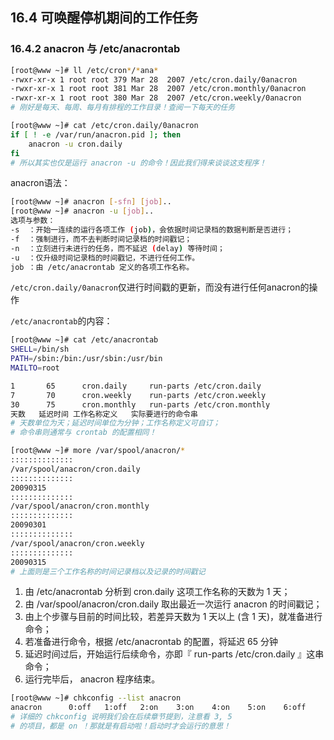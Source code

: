 ## **16.4 可唤醒停机期间的工作任务**

### **16.4.2 anacron 与 /etc/anacrontab**

```bash
[root@www ~]# ll /etc/cron*/*ana*
-rwxr-xr-x 1 root root 379 Mar 28  2007 /etc/cron.daily/0anacron
-rwxr-xr-x 1 root root 381 Mar 28  2007 /etc/cron.monthly/0anacron
-rwxr-xr-x 1 root root 380 Mar 28  2007 /etc/cron.weekly/0anacron
# 刚好是每天、每周、每月有排程的工作目录！查阅一下每天的任务

[root@www ~]# cat /etc/cron.daily/0anacron
if [ ! -e /var/run/anacron.pid ]; then
    anacron -u cron.daily
fi
# 所以其实也仅是运行 anacron -u 的命令！因此我们得来谈谈这支程序！
```

anacron语法：
```bash
[root@www ~]# anacron [-sfn] [job]..
[root@www ~]# anacron -u [job]..
选项与参数：
-s  ：开始一连续的运行各项工作 (job)，会依据时间记录档的数据判断是否进行；
-f  ：强制进行，而不去判断时间记录档的时间戳记；
-n  ：立刻进行未进行的任务，而不延迟 (delay) 等待时间；
-u  ：仅升级时间记录档的时间戳记，不进行任何工作。
job ：由 /etc/anacrontab 定义的各项工作名称。
```
`/etc/cron.daily/0anacron`仅进行时间戳的更新，而没有进行任何anacron的操作

`/etc/anacrontab`的内容：
```bash
[root@www ~]# cat /etc/anacrontab
SHELL=/bin/sh
PATH=/sbin:/bin:/usr/sbin:/usr/bin
MAILTO=root

1       65      cron.daily     run-parts /etc/cron.daily
7       70      cron.weekly    run-parts /etc/cron.weekly
30      75      cron.monthly   run-parts /etc/cron.monthly
天数   延迟时间 工作名称定义   实际要进行的命令串
# 天数单位为天；延迟时间单位为分钟；工作名称定义可自订；
# 命令串则通常与 crontab 的配置相同！

[root@www ~]# more /var/spool/anacron/*
::::::::::::::
/var/spool/anacron/cron.daily
::::::::::::::
20090315
::::::::::::::
/var/spool/anacron/cron.monthly
::::::::::::::
20090301
::::::::::::::
/var/spool/anacron/cron.weekly
::::::::::::::
20090315
# 上面则是三个工作名称的时间记录档以及记录的时间戳记
```

1. 由 /etc/anacrontab 分析到 cron.daily 这项工作名称的天数为 1 天；
2. 由 /var/spool/anacron/cron.daily 取出最近一次运行 anacron 的时间戳记；
3. 由上个步骤与目前的时间比较，若差异天数为 1 天以上 (含 1 天)，就准备进行命令；
4. 若准备进行命令，根据 /etc/anacrontab 的配置，将延迟 65 分钟
5. 延迟时间过后，开始运行后续命令，亦即『 run-parts /etc/cron.daily 』这串命令；
6. 运行完毕后， anacron 程序结束。

```bash
[root@www ~]# chkconfig --list anacron
anacron      0:off   1:off   2:on    3:on    4:on    5:on    6:off
# 详细的 chkconfig 说明我们会在后续章节提到，注意看 3, 5
# 的项目，都是 on ！那就是有启动啦！启动时才会运行的意思！
```
